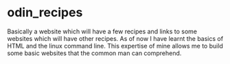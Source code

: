 # odin_recipes
Basically a website which will have a few recipes and links to some websites which will have other recipes. As of now I have learnt the basics of HTML and the linux command line. This expertise of mine allows me to build some basic websites that the common man can comprehend.